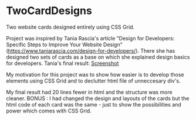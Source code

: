 # TwoCardDesigns

Two website cards designed entirely using CSS Grid.

Project was inspired by Tania Rascia's article "Design for Developers: Specific Steps to Improve Your Website Design" (https://www.taniarascia.com/design-for-developers/).
There she has designed two sets of cards as a base on which she explained design basics for developers.
Tania's final result:
[Screenshot](https://postimg.org/image/z1k5jd6d9/)

My motivation for this project was to show how easier is to develop those elements using CSS Grid and to
declutter html file of unneccesary div's.

My final result had 20 lines fewer in html and the structure was more cleaner.
BONUS : I had changed the design and layouts of the cards but the html code of each card was the same - just to show
the possibilities and power which comes with CSS Grid.
